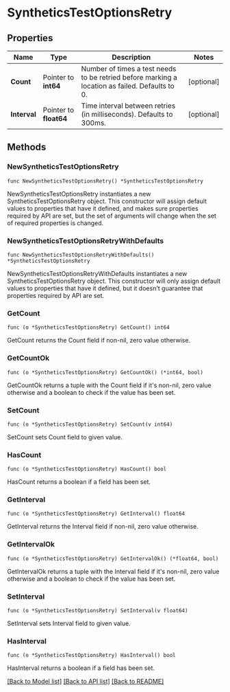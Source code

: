 # SyntheticsTestOptionsRetry

## Properties

Name | Type | Description | Notes
---- | ---- | ----------- | ------
**Count** | Pointer to **int64** | Number of times a test needs to be retried before marking a location as failed. Defaults to 0. | [optional] 
**Interval** | Pointer to **float64** | Time interval between retries (in milliseconds). Defaults to 300ms. | [optional] 

## Methods

### NewSyntheticsTestOptionsRetry

`func NewSyntheticsTestOptionsRetry() *SyntheticsTestOptionsRetry`

NewSyntheticsTestOptionsRetry instantiates a new SyntheticsTestOptionsRetry object.
This constructor will assign default values to properties that have it defined,
and makes sure properties required by API are set, but the set of arguments
will change when the set of required properties is changed.

### NewSyntheticsTestOptionsRetryWithDefaults

`func NewSyntheticsTestOptionsRetryWithDefaults() *SyntheticsTestOptionsRetry`

NewSyntheticsTestOptionsRetryWithDefaults instantiates a new SyntheticsTestOptionsRetry object.
This constructor will only assign default values to properties that have it defined,
but it doesn't guarantee that properties required by API are set.

### GetCount

`func (o *SyntheticsTestOptionsRetry) GetCount() int64`

GetCount returns the Count field if non-nil, zero value otherwise.

### GetCountOk

`func (o *SyntheticsTestOptionsRetry) GetCountOk() (*int64, bool)`

GetCountOk returns a tuple with the Count field if it's non-nil, zero value otherwise
and a boolean to check if the value has been set.

### SetCount

`func (o *SyntheticsTestOptionsRetry) SetCount(v int64)`

SetCount sets Count field to given value.

### HasCount

`func (o *SyntheticsTestOptionsRetry) HasCount() bool`

HasCount returns a boolean if a field has been set.

### GetInterval

`func (o *SyntheticsTestOptionsRetry) GetInterval() float64`

GetInterval returns the Interval field if non-nil, zero value otherwise.

### GetIntervalOk

`func (o *SyntheticsTestOptionsRetry) GetIntervalOk() (*float64, bool)`

GetIntervalOk returns a tuple with the Interval field if it's non-nil, zero value otherwise
and a boolean to check if the value has been set.

### SetInterval

`func (o *SyntheticsTestOptionsRetry) SetInterval(v float64)`

SetInterval sets Interval field to given value.

### HasInterval

`func (o *SyntheticsTestOptionsRetry) HasInterval() bool`

HasInterval returns a boolean if a field has been set.


[[Back to Model list]](../README.md#documentation-for-models) [[Back to API list]](../README.md#documentation-for-api-endpoints) [[Back to README]](../README.md)



